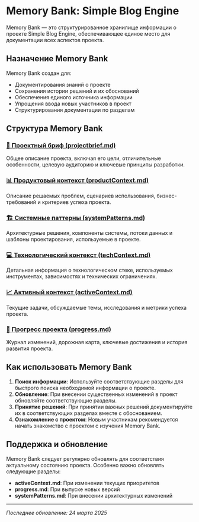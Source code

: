 # Memory Bank: Simple Blog Engine

Memory Bank — это структурированное хранилище информации о проекте Simple Blog Engine, обеспечивающее единое место для документации всех аспектов проекта.

## Назначение Memory Bank

Memory Bank создан для:
- Документирования знаний о проекте
- Сохранения истории решений и их обоснований
- Обеспечения единого источника информации
- Упрощения ввода новых участников в проект
- Структурирования документации по разделам

## Структура Memory Bank

### [📄 Проектный бриф (projectbrief.md)](./projectbrief.md)
Общее описание проекта, включая его цели, отличительные особенности, целевую аудиторию и ключевые принципы разработки.

### [📊 Продуктовый контекст (productContext.md)](./productContext.md)
Описание решаемых проблем, сценариев использования, бизнес-требований и критериев успеха проекта.

### [🏗️ Системные паттерны (systemPatterns.md)](./systemPatterns.md)
Архитектурные решения, компоненты системы, потоки данных и шаблоны проектирования, используемые в проекте.

### [💻 Технологический контекст (techContext.md)](./techContext.md)
Детальная информация о технологическом стеке, используемых инструментах, зависимостях и технических ограничениях.

### [📈 Активный контекст (activeContext.md)](./activeContext.md)
Текущие задачи, обсуждаемые темы, исследования и метрики успеха проекта.

### [📅 Прогресс проекта (progress.md)](./progress.md)
Журнал изменений, дорожная карта, ключевые достижения и история развития проекта.

## Как использовать Memory Bank

1. **Поиск информации**: Используйте соответствующие разделы для быстрого поиска необходимой информации о проекте.
2. **Обновление**: При внесении существенных изменений в проект обновляйте соответствующие разделы.
3. **Принятие решений**: При принятии важных решений документируйте их в соответствующих разделах вместе с обоснованием.
4. **Ознакомление с проектом**: Новым участникам рекомендуется начать знакомство с проектом с изучения Memory Bank.

## Поддержка и обновление

Memory Bank следует регулярно обновлять для соответствия актуальному состоянию проекта. Особенно важно обновлять следующие разделы:

- **activeContext.md**: При изменении текущих приоритетов
- **progress.md**: При выпуске новых версий
- **systemPatterns.md**: При внесении архитектурных изменений

---

*Последнее обновление: 24 марта 2025* 